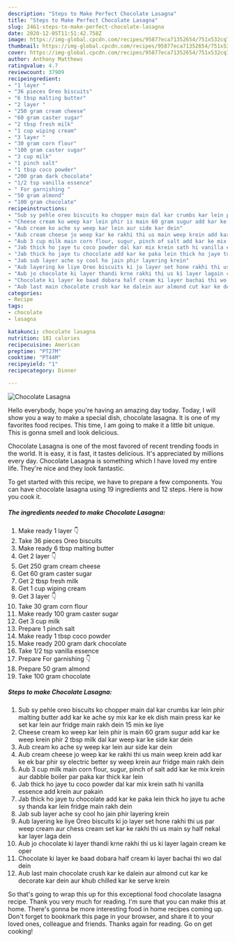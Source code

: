```yaml
---
description: "Steps to Make Perfect Chocolate Lasagna"
title: "Steps to Make Perfect Chocolate Lasagna"
slug: 2461-steps-to-make-perfect-chocolate-lasagna
date: 2020-12-05T11:51:42.758Z
image: https://img-global.cpcdn.com/recipes/95877eca71352654/751x532cq70/chocolate-lasagna-recipe-main-photo.jpg
thumbnail: https://img-global.cpcdn.com/recipes/95877eca71352654/751x532cq70/chocolate-lasagna-recipe-main-photo.jpg
cover: https://img-global.cpcdn.com/recipes/95877eca71352654/751x532cq70/chocolate-lasagna-recipe-main-photo.jpg
author: Anthony Matthews
ratingvalue: 4.7
reviewcount: 37909
recipeingredient:
- "1 layer "
- "36 pieces Oreo biscuits"
- "6 tbsp malting butter"
- "2 layer "
- "250 gram cream cheese"
- "60 gram caster sugar"
- "2 tbsp fresh milk"
- "1 cup wiping cream"
- "3 layer "
- "30 gram corn flour"
- "100 gram caster sugar"
- "3 cup milk"
- "1 pinch salt"
- "1 tbsp coco powder"
- "200 gram dark chocolate"
- "1/2 tsp vanilla essence"
- " For garnishing "
- "50 gram almond"
- "100 gram chocolate"
recipeinstructions:
- "Sub sy pehle oreo biscuits ko chopper main dal kar crumbs kar lein phir malting butter add kar ke ache sy mix kar ke ek dish main press kar ke set kar lein aur fridge main rakh dein 15 min ke liye"
- "Cheese cream ko weep kar lein phir is main 60 gram sugur add kar ke weep krein phir 2 tbsp milk dal kar weep kar ke side kar dein"
- "Aub cream ko ache sy weep kar lein aur side kar dein"
- "Aub cream cheese jo weep kar ke rakhi thi us main weep krein add kar ke ek bar phir sy electric better sy weep krein aur fridge main rakh dein"
- "Aub 3 cup milk main corn flour, sugur, pinch of salt add kar ke mix krein aur dabble boiler par paka kar thick kar lein"
- "Jab thick ho jaye tu coco powder dal kar mix krein sath hi vanilla essence add krein aur pakain"
- "Jab thick ho jaye tu chocolate add kar ke paka lein thick ho jaye tu ache sy thanda kar lein fridge main rakh dein"
- "Jab sub layer ache sy cool ho jain phir layering krein"
- "Aub layering ke liye Oreo biscuits ki jo layer set hone rakhi thi us par weep cream aur chess cream set kar ke rakhi thi us main sy half nekal kar layer laga dein"
- "Aub jo chocolate ki layer thandi krne rakhi thi us ki layer lagain cream ke oper"
- "Chocolate ki layer ke baad dobara half cream ki layer bachai thi wo dal dein"
- "Aub last main chocolate crush kar ke dalein aur almond cut kar ke decorate kar dein aur khub chilled kar ke serve krein"
categories:
- Recipe
tags:
- chocolate
- lasagna

katakunci: chocolate lasagna 
nutrition: 181 calories
recipecuisine: American
preptime: "PT27M"
cooktime: "PT44M"
recipeyield: "1"
recipecategory: Dinner

---
```



![Chocolate Lasagna](https://img-global.cpcdn.com/recipes/95877eca71352654/751x532cq70/chocolate-lasagna-recipe-main-photo.jpg)

Hello everybody, hope you're having an amazing day today. Today, I will show you a way to make a special dish, chocolate lasagna. It is one of my favorites food recipes. This time, I am going to make it a little bit unique. This is gonna smell and look delicious.



Chocolate Lasagna is one of the most favored of recent trending foods in the world. It is easy, it is fast, it tastes delicious. It's appreciated by millions every day. Chocolate Lasagna is something which I have loved my entire life. They're nice and they look fantastic.


To get started with this recipe, we have to prepare a few components. You can have chocolate lasagna using 19 ingredients and 12 steps. Here is how you cook it.

<!--inarticleads1-->

##### The ingredients needed to make Chocolate Lasagna:

1. Make ready 1 layer 👇
1. Take 36 pieces Oreo biscuits
1. Make ready 6 tbsp malting butter
1. Get 2 layer 👇
1. Get 250 gram cream cheese
1. Get 60 gram caster sugar
1. Get 2 tbsp fresh milk
1. Get 1 cup wiping cream
1. Get 3 layer 👇
1. Take 30 gram corn flour
1. Make ready 100 gram caster sugar
1. Get 3 cup milk
1. Prepare 1 pinch salt
1. Make ready 1 tbsp coco powder
1. Make ready 200 gram dark chocolate
1. Take 1/2 tsp vanilla essence
1. Prepare  For garnishing 👇
1. Prepare 50 gram almond
1. Take 100 gram chocolate




<!--inarticleads2-->

##### Steps to make Chocolate Lasagna:

1. Sub sy pehle oreo biscuits ko chopper main dal kar crumbs kar lein phir malting butter add kar ke ache sy mix kar ke ek dish main press kar ke set kar lein aur fridge main rakh dein 15 min ke liye
1. Cheese cream ko weep kar lein phir is main 60 gram sugur add kar ke weep krein phir 2 tbsp milk dal kar weep kar ke side kar dein
1. Aub cream ko ache sy weep kar lein aur side kar dein
1. Aub cream cheese jo weep kar ke rakhi thi us main weep krein add kar ke ek bar phir sy electric better sy weep krein aur fridge main rakh dein
1. Aub 3 cup milk main corn flour, sugur, pinch of salt add kar ke mix krein aur dabble boiler par paka kar thick kar lein
1. Jab thick ho jaye tu coco powder dal kar mix krein sath hi vanilla essence add krein aur pakain
1. Jab thick ho jaye tu chocolate add kar ke paka lein thick ho jaye tu ache sy thanda kar lein fridge main rakh dein
1. Jab sub layer ache sy cool ho jain phir layering krein
1. Aub layering ke liye Oreo biscuits ki jo layer set hone rakhi thi us par weep cream aur chess cream set kar ke rakhi thi us main sy half nekal kar layer laga dein
1. Aub jo chocolate ki layer thandi krne rakhi thi us ki layer lagain cream ke oper
1. Chocolate ki layer ke baad dobara half cream ki layer bachai thi wo dal dein
1. Aub last main chocolate crush kar ke dalein aur almond cut kar ke decorate kar dein aur khub chilled kar ke serve krein




So that's going to wrap this up for this exceptional food chocolate lasagna recipe. Thank you very much for reading. I'm sure that you can make this at home. There's gonna be more interesting food in home recipes coming up. Don't forget to bookmark this page in your browser, and share it to your loved ones, colleague and friends. Thanks again for reading. Go on get cooking!

